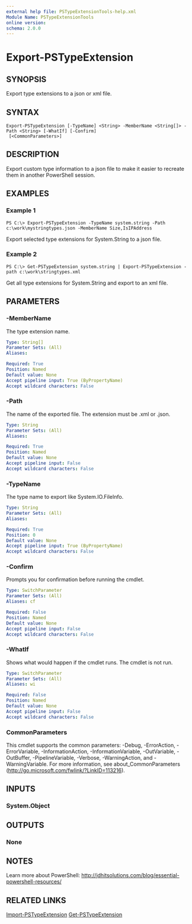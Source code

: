 ```yaml
---
external help file: PSTypeExtensionTools-help.xml
Module Name: PSTypeExtensionTools
online version: 
schema: 2.0.0
---
```


# Export-PSTypeExtension

## SYNOPSIS
Export type extensions to a json or xml file.

## SYNTAX

```
Export-PSTypeExtension [-TypeName] <String> -MemberName <String[]> -Path <String> [-WhatIf] [-Confirm]
 [<CommonParameters>]
```

## DESCRIPTION
Export custom type information to a json file to make it easier to recreate them in another PowerShell session.

## EXAMPLES

### Example 1
```
PS C:\> Export-PSTypeExtension -TypeName system.string -Path c:\work\mystringtypes.json -MemberName Size,IsIPAddress
```

Export selected type extensions for System.String to a json file.

### Example 2
```
PS C:\> Get-PSTypeExtension system.string | Export-PSTypeExtension -path c:\work\stringtypes.xml
```

Get all type extensions for System.String and export to an xml file.

## PARAMETERS

### -MemberName
The type extension name.

```yaml
Type: String[]
Parameter Sets: (All)
Aliases: 

Required: True
Position: Named
Default value: None
Accept pipeline input: True (ByPropertyName)
Accept wildcard characters: False
```

### -Path
The name of the exported file. The extension must be .xml or .json.

```yaml
Type: String
Parameter Sets: (All)
Aliases: 

Required: True
Position: Named
Default value: None
Accept pipeline input: False
Accept wildcard characters: False
```

### -TypeName
The type name to export like System.IO.FileInfo.

```yaml
Type: String
Parameter Sets: (All)
Aliases: 

Required: True
Position: 0
Default value: None
Accept pipeline input: True (ByPropertyName)
Accept wildcard characters: False
```

### -Confirm
Prompts you for confirmation before running the cmdlet.

```yaml
Type: SwitchParameter
Parameter Sets: (All)
Aliases: cf

Required: False
Position: Named
Default value: None
Accept pipeline input: False
Accept wildcard characters: False
```

### -WhatIf
Shows what would happen if the cmdlet runs. The cmdlet is not run.

```yaml
Type: SwitchParameter
Parameter Sets: (All)
Aliases: wi

Required: False
Position: Named
Default value: None
Accept pipeline input: False
Accept wildcard characters: False
```

### CommonParameters
This cmdlet supports the common parameters: -Debug, -ErrorAction, -ErrorVariable, -InformationAction, -InformationVariable, -OutVariable, -OutBuffer, -PipelineVariable, -Verbose, -WarningAction, and -WarningVariable. For more information, see about_CommonParameters (http://go.microsoft.com/fwlink/?LinkID=113216).

## INPUTS

### System.Object

## OUTPUTS

### None

## NOTES
Learn more about PowerShell: http://jdhitsolutions.com/blog/essential-powershell-resources/

## RELATED LINKS

[Import-PSTypeExtension]()
[Get-PSTypeExtension]()
